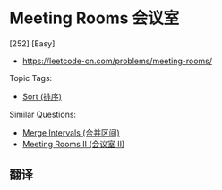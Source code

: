 # Meeting Rooms 会议室

[252] [Easy]

- https://leetcode-cn.com/problems/meeting-rooms/

Topic Tags:

- [Sort (排序)](https://leetcode-cn.com/tag/sort/)

Similar Questions:

- [Merge Intervals (合并区间)](https://leetcode-cn.com/problems/merge-intervals/)
- [Meeting Rooms II (会议室 II)](https://leetcode-cn.com/problems/meeting-rooms-ii/)

## 翻译
